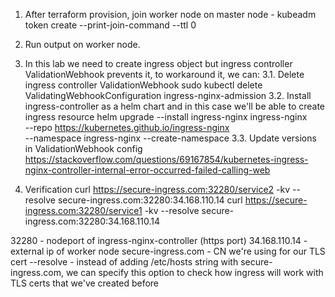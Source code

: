 1. After terraform provision, join worker node
on master node - kubeadm token create --print-join-command --ttl 0
2. Run output on worker node.
3. In this lab we need to create ingress object but ingress controller ValidationWebhook prevents it,
to workaround it, we can:
3.1. Delete ingress controller ValidationWebhook
sudo kubectl delete ValidatingWebhookConfiguration ingress-nginx-admission
3.2. Install ingress-controller as a helm chart and in this case we'll be able to create ingress resource
helm upgrade --install ingress-nginx ingress-nginx \
  --repo https://kubernetes.github.io/ingress-nginx \
  --namespace ingress-nginx --create-namespace
3.3. Update versions in ValidationWebhook config 
https://stackoverflow.com/questions/69167854/kubernetes-ingress-nginx-controller-internal-error-occurred-failed-calling-web

4. Verification
curl https://secure-ingress.com:32280/service2 -kv --resolve secure-ingress.com:32280:34.168.110.14
curl https://secure-ingress.com:32280/service1 -kv --resolve secure-ingress.com:32280:34.168.110.14

32280 - nodeport of ingress-nginx-controller (https port)
34.168.110.14 - external ip of worker node
secure-ingress.com - CN we're using for our TLS cert
--resolve - instead of adding /etc/hosts string with secure-ingress.com, we can specify this option to check how ingress will work with TLS certs that we've created before